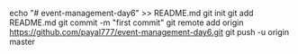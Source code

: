 echo "# event-management-day6" >> README.md
git init
git add README.md
git commit -m "first commit"
git remote add origin https://github.com/payal777/event-management-day6.git
git push -u origin master
